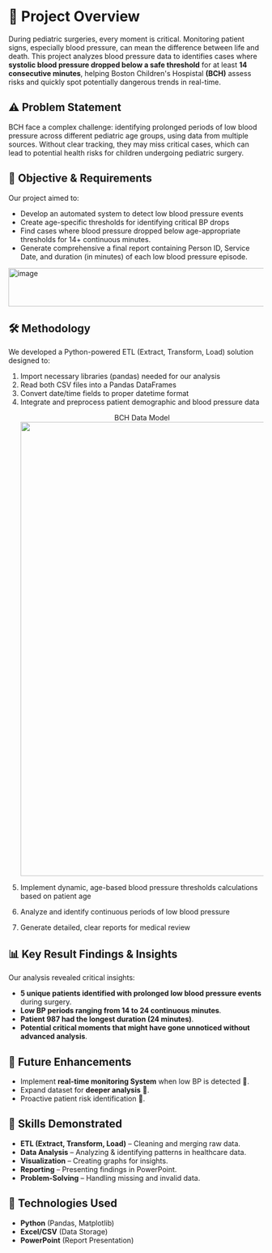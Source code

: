 # 📌 Project Overview
During pediatric surgeries, every moment is critical. Monitoring patient signs, especially blood pressure, can mean the difference between life and death. This project analyzes blood pressure data to identifies cases where **systolic blood pressure dropped below a safe threshold** for at least **14 consecutive minutes**, helping Boston Children's Hospistal **(BCH)** assess risks and quickly spot potentially dangerous trends in real-time.

## ⚠️ Problem Statement
BCH face a complex challenge: identifying prolonged periods of low blood pressure across different pediatric age groups, using data from multiple sources.  Without clear tracking, they may miss critical cases, which can lead to potential health risks for children undergoing pediatric surgery. 

## 🎯 Objective & Requirements
Our project aimed to:
- Develop an automated system to detect low blood pressure events
- Create age-specific thresholds for identifying critical BP drops
- Find cases where blood pressure dropped below age-appropriate thresholds for 14+ continuous minutes.
- Generate comprehensive a final report containing Person ID, Service Date, and duration (in minutes) of each low blood pressure episode.
<img width="2201" height="76" alt="image" src="https://github.com/user-attachments/assets/568b2f61-efb9-44b1-84f8-1de4787f5dd9" />


  ## 🛠️ Methodology
We developed a Python-powered ETL (Extract, Transform, Load) solution designed to:
1. Import necessary libraries (pandas) needed for our analysis
2. Read both CSV files into a Pandas DataFrames
3. Convert date/time fields to proper datetime format
4. Integrate and preprocess patient demographic and blood pressure data
   <p align="center">
       BCH Data Model
    <img width="1194" height="897" alt="Blood Presure Data Model" src="https://github.com/user-attachments/assets/cd2f670c-b261-48f4-b3d9-8553e3edb744" />
</p>

5. Implement dynamic, age-based blood pressure thresholds calculations based on patient age

6. Analyze and identify continuous periods of low blood pressure

7. Generate detailed, clear reports for medical review

## 📊 Key Result Findings & Insights
Our analysis revealed critical insights:
- **5 unique patients identified with prolonged low blood pressure events** during surgery.
- **Low BP periods ranging from 14 to 24 continuous minutes**.
- **Patient 987 had the longest duration (24 minutes)**.
- **Potential critical moments that might have gone unnoticed without advanced analysis**.

## 🔮 Future Enhancements
- Implement **real-time monitoring System** when low BP is detected 🚨.
- Expand dataset for **deeper analysis** 🏥.
- Proactive patient risk identification 🤖.

## 🚀 Skills Demonstrated
- **ETL (Extract, Transform, Load)** – Cleaning and merging raw data.
- **Data Analysis** – Analyzing & identifying patterns in healthcare data.
- **Visualization** – Creating graphs for insights.
- **Reporting** – Presenting findings in PowerPoint.
- **Problem-Solving** – Handling missing and invalid data.

## 🔧 Technologies Used
- **Python** (Pandas, Matplotlib)
- **Excel/CSV** (Data Storage)
- **PowerPoint** (Report Presentation)
